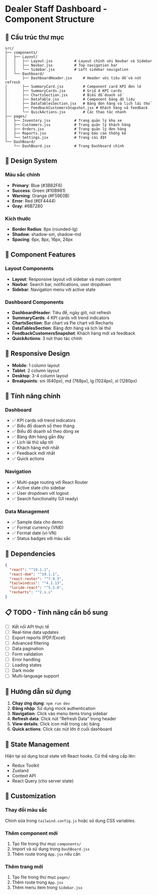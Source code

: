 # Dealer Staff Dashboard - Component Structure

## 📁 Cấu trúc thư mục

```
src/
├── components/
│   ├── Layout/
│   │   ├── Layout.jsx          # Layout chính với Navbar và Sidebar
│   │   ├── Navbar.jsx          # Top navigation bar
│   │   └── Sidebar.jsx         # Left sidebar navigation
│   └── Dashboard/
│       ├── DashboardHeader.jsx     # Header với tiêu đề và nút refresh
│       ├── SummaryCard.jsx         # Component card KPI đơn lẻ
│       ├── SummaryCards.jsx        # Grid 4 KPI cards
│       ├── ChartsSection.jsx       # Biểu đồ doanh số
│       ├── DataTable.jsx           # Component bảng dữ liệu
│       ├── DataTablesSection.jsx   # Bảng đơn hàng và lịch lái thử
│       ├── FeedbackCustomersSnapshot.jsx # Khách hàng và feedback
│       └── QuickActions.jsx        # Các thao tác nhanh
├── pages/
│   ├── Inventory.jsx           # Trang quản lý kho xe
│   ├── Customers.jsx           # Trang quản lý khách hàng
│   ├── Orders.jsx              # Trang quản lý đơn hàng
│   ├── Reports.jsx             # Trang báo cáo thống kê
│   └── Settings.jsx            # Trang cài đặt
└── DashBoard/
    └── DashBoard.jsx           # Trang Dashboard chính
```

## 🎨 Design System

### Màu sắc chính

- **Primary**: Blue (#3B82F6)
- **Success**: Green (#10B981)
- **Warning**: Orange (#F59E0B)
- **Error**: Red (#EF4444)
- **Gray**: #6B7280

### Kích thước

- **Border Radius**: 8px (rounded-lg)
- **Shadow**: shadow-sm, shadow-md
- **Spacing**: 6px, 8px, 16px, 24px

## 🧩 Component Features

### Layout Components

- **Layout**: Responsive layout với sidebar và main content
- **Navbar**: Search bar, notifications, user dropdown
- **Sidebar**: Navigation menu với active state

### Dashboard Components

- **DashboardHeader**: Tiêu đề, ngày giờ, nút refresh
- **SummaryCards**: 4 KPI cards với trend indicators
- **ChartsSection**: Bar chart và Pie chart với Recharts
- **DataTablesSection**: Bảng đơn hàng và lịch lái thử
- **FeedbackCustomersSnapshot**: Khách hàng mới và feedback
- **QuickActions**: 3 nút thao tác chính

## 📱 Responsive Design

- **Mobile**: 1 column layout
- **Tablet**: 2 column layout
- **Desktop**: 3-4 column layout
- **Breakpoints**: sm (640px), md (768px), lg (1024px), xl (1280px)

## 🚀 Tính năng chính

### Dashboard

- ✅ KPI cards với trend indicators
- ✅ Biểu đồ doanh số theo tháng
- ✅ Biểu đồ doanh số theo dòng xe
- ✅ Bảng đơn hàng gần đây
- ✅ Lịch lái thử sắp tới
- ✅ Khách hàng mới nhất
- ✅ Feedback mới nhất
- ✅ Quick actions

### Navigation

- ✅ Multi-page routing với React Router
- ✅ Active state cho sidebar
- ✅ User dropdown với logout
- ✅ Search functionality (UI ready)

### Data Management

- ✅ Sample data cho demo
- ✅ Format currency (VNĐ)
- ✅ Format date (vi-VN)
- ✅ Status badges với màu sắc

## 🔧 Dependencies

```json
{
  "react": "^19.1.1",
  "react-dom": "^19.1.1",
  "react-router": "^7.9.3",
  "tailwindcss": "^4.1.13",
  "lucide-react": "^5.5.0",
  "recharts": "^2.x.x"
}
```

## 📋 TODO - Tính năng cần bổ sung

- [ ] Kết nối API thực tế
- [ ] Real-time data updates
- [ ] Export reports (PDF/Excel)
- [ ] Advanced filtering
- [ ] Data pagination
- [ ] Form validation
- [ ] Error handling
- [ ] Loading states
- [ ] Dark mode
- [ ] Multi-language support

## 🎯 Hướng dẫn sử dụng

1. **Chạy ứng dụng**: `npm run dev`
2. **Đăng nhập**: Sử dụng mock authentication
3. **Navigation**: Click vào menu items trong sidebar
4. **Refresh data**: Click nút "Refresh Data" trong header
5. **View details**: Click icon mắt trong các bảng
6. **Quick actions**: Click các nút lớn ở cuối dashboard

## 🔄 State Management

Hiện tại sử dụng local state với React hooks. Có thể nâng cấp lên:

- Redux Toolkit
- Zustand
- Context API
- React Query (cho server state)

## 🎨 Customization

### Thay đổi màu sắc

Chỉnh sửa trong `tailwind.config.js` hoặc sử dụng CSS variables.

### Thêm component mới

1. Tạo file trong thư mục `components/`
2. Import và sử dụng trong `DashBoard.jsx`
3. Thêm route trong `App.jsx` nếu cần

### Thêm trang mới

1. Tạo file trong thư mục `pages/`
2. Thêm route trong `App.jsx`
3. Thêm menu item trong `Sidebar.jsx`
